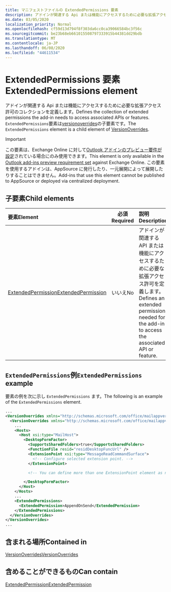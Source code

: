 ```yaml
---
title: マニフェストファイルの ExtendedPermissions 要素
description: アドインが関連する Api または機能にアクセスするために必要な拡張アクセス許可のコレクションを定義します。
ms.date: 03/05/2020
localization_priority: Normal
ms.openlocfilehash: cf59d13d794f8f303da6cc0ca39066584bc3f56c
ms.sourcegitcommit: be23b68eb661015508797333915b44381dd29bdb
ms.translationtype: MT
ms.contentlocale: ja-JP
ms.lasthandoff: 06/08/2020
ms.locfileid: "44611534"
---
```

# <a name="extendedpermissions-element"></a><span data-ttu-id="40059-103">ExtendedPermissions 要素</span><span class="sxs-lookup"><span data-stu-id="40059-103">ExtendedPermissions element</span></span>

<span data-ttu-id="40059-104">アドインが関連する Api または機能にアクセスするために必要な拡張アクセス許可のコレクションを定義します。</span><span class="sxs-lookup"><span data-stu-id="40059-104">Defines the collection of extended permissions the add-in needs to access associated APIs or features.</span></span> <span data-ttu-id="40059-105">`ExtendedPermissions`要素は[versionoverrides](versionoverrides.md)の子要素です。</span><span class="sxs-lookup"><span data-stu-id="40059-105">The `ExtendedPermissions` element is a child element of [VersionOverrides](versionoverrides.md).</span></span>

> [!IMPORTANT]
> <span data-ttu-id="40059-106">この要素は、Exchange Online に対して[Outlook アドインのプレビュー要件が設定](../objectmodel/preview-requirement-set/outlook-requirement-set-preview.md)されている場合にのみ使用できます。</span><span class="sxs-lookup"><span data-stu-id="40059-106">This element is only available in the [Outlook add-ins preview requirement set](../objectmodel/preview-requirement-set/outlook-requirement-set-preview.md) against Exchange Online.</span></span> <span data-ttu-id="40059-107">この要素を使用するアドインは、AppSource に発行したり、一元展開によって展開したりすることはできません。</span><span class="sxs-lookup"><span data-stu-id="40059-107">Add-ins that use this element cannot be published to AppSource or deployed via centralized deployment.</span></span>

## <a name="child-elements"></a><span data-ttu-id="40059-108">子要素</span><span class="sxs-lookup"><span data-stu-id="40059-108">Child elements</span></span>

|  <span data-ttu-id="40059-109">要素</span><span class="sxs-lookup"><span data-stu-id="40059-109">Element</span></span> |  <span data-ttu-id="40059-110">必須</span><span class="sxs-lookup"><span data-stu-id="40059-110">Required</span></span>  |  <span data-ttu-id="40059-111">説明</span><span class="sxs-lookup"><span data-stu-id="40059-111">Description</span></span>  |
|:-----|:-----:|:-----|
|  [<span data-ttu-id="40059-112">ExtendedPermission</span><span class="sxs-lookup"><span data-stu-id="40059-112">ExtendedPermission</span></span>](extendedpermission.md)    |  <span data-ttu-id="40059-113">いいえ</span><span class="sxs-lookup"><span data-stu-id="40059-113">No</span></span>   | <span data-ttu-id="40059-114">アドインが関連する API または機能にアクセスするために必要な拡張アクセス許可を定義します。</span><span class="sxs-lookup"><span data-stu-id="40059-114">Defines an extended permission needed for the add-in to access the associated API or feature.</span></span> |

## <a name="extendedpermissions-example"></a><span data-ttu-id="40059-115">`ExtendedPermissions`例</span><span class="sxs-lookup"><span data-stu-id="40059-115">`ExtendedPermissions` example</span></span>

<span data-ttu-id="40059-116">要素の例を次に示し `ExtendedPermissions` ます。</span><span class="sxs-lookup"><span data-stu-id="40059-116">The following is an example of the `ExtendedPermissions` element.</span></span>

```XML
...
<VersionOverrides xmlns="http://schemas.microsoft.com/office/mailappversionoverrides" xsi:type="VersionOverridesV1_0">
  <VersionOverrides xmlns="http://schemas.microsoft.com/office/mailappversionoverrides/1.1" xsi:type="VersionOverridesV1_1">
    ...
    <Hosts>
      <Host xsi:type="MailHost">
        <DesktopFormFactor>
          <SupportsSharedFolders>true</SupportsSharedFolders>
          <FunctionFile resid="residDesktopFuncUrl" />
          <ExtensionPoint xsi:type="MessageReadCommandSurface">
            <!-- Configure selected extension point. -->
          </ExtensionPoint>

          <!-- You can define more than one ExtensionPoint element as needed. -->

        </DesktopFormFactor>
      </Host>
    </Hosts>
    ...
    <ExtendedPermissions>
      <ExtendedPermission>AppendOnSend</ExtendedPermission>
    </ExtendedPermissions>
  </VersionOverrides>
</VersionOverrides>
...
```

## <a name="contained-in"></a><span data-ttu-id="40059-117">含まれる場所</span><span class="sxs-lookup"><span data-stu-id="40059-117">Contained in</span></span>

[<span data-ttu-id="40059-118">VersionOverrides</span><span class="sxs-lookup"><span data-stu-id="40059-118">VersionOverrides</span></span>](versionoverrides.md)

## <a name="can-contain"></a><span data-ttu-id="40059-119">含めることができるもの</span><span class="sxs-lookup"><span data-stu-id="40059-119">Can contain</span></span>

[<span data-ttu-id="40059-120">ExtendedPermission</span><span class="sxs-lookup"><span data-stu-id="40059-120">ExtendedPermission</span></span>](extendedpermission.md)
